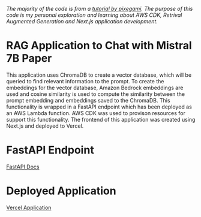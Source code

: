 _The majority of the code is from a [tutorial by pixegami](https://www.youtube.com/watch?v=ldFONBo2CR0&t=1694s). The purpose of this code is my personal exploration and learning about AWS CDK, Retrival Augmented Generation and Next.js application development._

# RAG Application to Chat with Mistral 7B Paper

This application uses ChromaDB to create a vector database, which will be queried to find relevant information to the prompt. To create the embeddings for the vector database, Amazon Bedrock embeddings are used and cosine similarity is used to compute the similarity between the prompt embedding and embeddings saved to the ChromaDB. This functionality is wrapped in a FastAPI endpoint which has been deployed as an AWS Lambda function. AWS CDK was used to provison resources for support this functionality. The frontend of this application was created using Next.js and deployed to Vercel.

# FastAPI Endpoint

[FastAPI Docs](https://oodh4zow7mwurrycf663bs7uwm0twcjp.lambda-url.us-east-1.on.aws/docs)

# Deployed Application

[Vercel Application](https://deploy-rag-to-aws-mu.vercel.app/)
